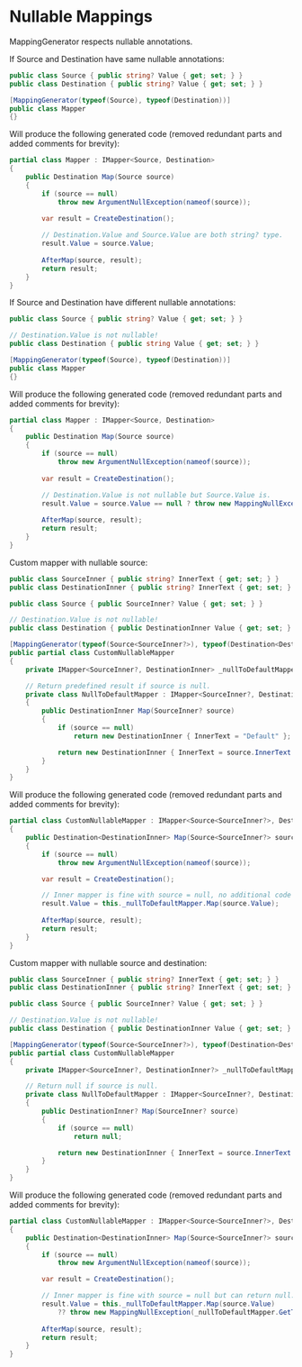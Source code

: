 # Nullable Mappings

MappingGenerator respects nullable annotations.

If Source and Destination have same nullable annotations:

```csharp
public class Source { public string? Value { get; set; } }
public class Destination { public string? Value { get; set; } }

[MappingGenerator(typeof(Source), typeof(Destination))]
public class Mapper
{}
```

Will produce the following generated code (removed redundant parts and added comments for brevity):

```csharp
partial class Mapper : IMapper<Source, Destination>
{
    public Destination Map(Source source)
    {
        if (source == null)
            throw new ArgumentNullException(nameof(source));
        
        var result = CreateDestination();

        // Destination.Value and Source.Value are both string? type.
        result.Value = source.Value;
        
        AfterMap(source, result);
        return result;
    }
}

```

If Source and Destination have different nullable annotations:

```csharp
public class Source { public string? Value { get; set; } }

// Destination.Value is not nullable!
public class Destination { public string Value { get; set; } }

[MappingGenerator(typeof(Source), typeof(Destination))]
public class Mapper
{}
```

Will produce the following generated code (removed redundant parts and added comments for brevity):

```csharp
partial class Mapper : IMapper<Source, Destination>
{
    public Destination Map(Source source)
    {
        if (source == null)
            throw new ArgumentNullException(nameof(source));
        
        var result = CreateDestination();

        // Destination.Value is not nullable but Source.Value is.
        result.Value = source.Value == null ? throw new MappingNullException(typeof(Source), "Value", typeof(Destination), "Value") : source.Value;
        
        AfterMap(source, result);
        return result;
    }
}

```

Custom mapper with nullable source:

```csharp
public class SourceInner { public string? InnerText { get; set; } }
public class DestinationInner { public string? InnerText { get; set; } }

public class Source { public SourceInner? Value { get; set; } }

// Destination.Value is not nullable!
public class Destination { public DestinationInner Value { get; set; } }

[MappingGenerator(typeof(Source<SourceInner?>), typeof(Destination<DestinationInner>))]
public partial class CustomNullableMapper
{
    private IMapper<SourceInner?, DestinationInner> _nullToDefaultMapper = new NullToDefaultMapper();

    // Return predefined result if source is null.
    private class NullToDefaultMapper : IMapper<SourceInner?, DestinationInner>
    {
        public DestinationInner Map(SourceInner? source)
        {
            if (source == null)
                return new DestinationInner { InnerText = "Default" };

            return new DestinationInner { InnerText = source.InnerText };
        }
    }
}
```

Will produce the following generated code (removed redundant parts and added comments for brevity):

```csharp
partial class CustomNullableMapper : IMapper<Source<SourceInner?>, Destination<DestinationInner>>
{
    public Destination<DestinationInner> Map(Source<SourceInner?> source)
    {
        if (source == null)
            throw new ArgumentNullException(nameof(source));

        var result = CreateDestination();

        // Inner mapper is fine with source = null, no additional code needed.
        result.Value = this._nullToDefaultMapper.Map(source.Value);
        
        AfterMap(source, result);
        return result;
    }
}
```

Custom mapper with nullable source and destination:

```csharp
public class SourceInner { public string? InnerText { get; set; } }
public class DestinationInner { public string? InnerText { get; set; } }

public class Source { public SourceInner? Value { get; set; } }

// Destination.Value is not nullable!
public class Destination { public DestinationInner Value { get; set; } }

[MappingGenerator(typeof(Source<SourceInner?>), typeof(Destination<DestinationInner>))]
public partial class CustomNullableMapper
{
    private IMapper<SourceInner?, DestinationInner?> _nullToDefaultMapper = new NullToDefaultMapper();

    // Return null if source is null.
    private class NullToDefaultMapper : IMapper<SourceInner?, DestinationInner?>
    {
        public DestinationInner? Map(SourceInner? source)
        {
            if (source == null)
                return null;

            return new DestinationInner { InnerText = source.InnerText };
        }
    }
}
```

Will produce the following generated code (removed redundant parts and added comments for brevity):

```csharp
partial class CustomNullableMapper : IMapper<Source<SourceInner?>, Destination<DestinationInner>>
{
    public Destination<DestinationInner> Map(Source<SourceInner?> source)
    {
        if (source == null)
            throw new ArgumentNullException(nameof(source));

        var result = CreateDestination();

        // Inner mapper is fine with source = null but can return null.
        result.Value = this._nullToDefaultMapper.Map(source.Value) 
            ?? throw new MappingNullException(_nullToDefaultMapper.GetType(), typeof(Destination<DestinationInner>), "Value");
        
        AfterMap(source, result);
        return result;
    }
}
```
